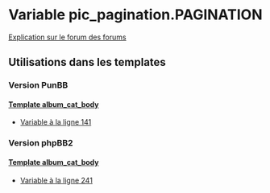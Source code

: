 # Variable pic_pagination.PAGINATION
[Explication sur le forum des forums](http://forum.forumactif.com/t294113-listing-des-variables#pic_pagination.PAGINATION)
## Utilisations dans les templates
### Version PunBB
#### [Template album_cat_body](punbb/album_cat_body.md)
* [Variable à la ligne 141](../punbb/album_cat_body.tpl#L141)
### Version phpBB2
#### [Template album_cat_body](subsilver/album_cat_body.md)
* [Variable à la ligne 241](../subsilver/album_cat_body.tpl#L241)